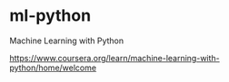 # ml-python
Machine Learning with Python

https://www.coursera.org/learn/machine-learning-with-python/home/welcome

